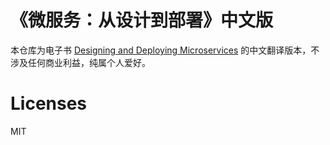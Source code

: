 # 《微服务：从设计到部署》中文版
本仓库为电子书 [Designing and Deploying Microservices](https://www.nginx.com/resources/library/designing-deploying-microservices/) 的中文翻译版本，不涉及任何商业利益，纯属个人爱好。

# Licenses
MIT

